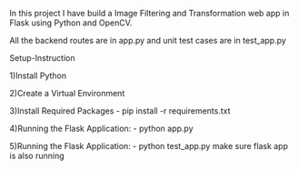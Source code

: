 

In this project I have build a Image Filtering and Transformation  web app in Flask using Python and OpenCV. 





All the backend routes are in app.py and unit test cases are in test_app.py

Setup-Instruction

1)Install Python

2)Create a Virtual Environment 

3)Install Required Packages - pip install -r requirements.txt

4)Running the Flask Application: -  python app.py

5)Running the Flask Application: -  python test_app.py  make sure flask app is also running
